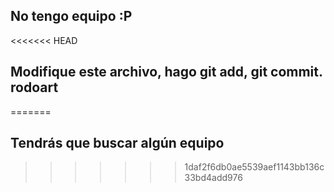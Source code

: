 
## No tengo equipo :P
<<<<<<< HEAD
## Modifique este archivo, hago git add, git commit. rodoart
=======


## Tendrás que buscar algún equipo
>>>>>>> 1daf2f6db0ae5539aef1143bb136c33bd4add976
